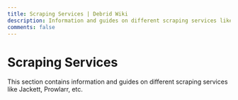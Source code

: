 ```yaml
---
title: Scraping Services | Debrid Wiki
description: Information and guides on different scraping services like Jackett, Prowlarr, etc.
comments: false
---
```


# Scraping Services

This section contains information and guides on different scraping services like Jackett, Prowlarr, etc.